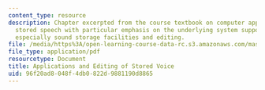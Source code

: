 ```yaml
---
content_type: resource
description: Chapter excerpted from the course textbook on computer applications of
  stored speech with particular emphasis on the underlying system support they require,
  especially sound storage facilities and editing.
file: /media/https%3A/open-learning-course-data-rc.s3.amazonaws.com/mas-632-conversational-computer-systems-fall-2008/96f20ad8048f4db0822d9881190d8865_schmandt_ch4.pdf
file_type: application/pdf
resourcetype: Document
title: Applications and Editing of Stored Voice
uid: 96f20ad8-048f-4db0-822d-9881190d8865
---
```

